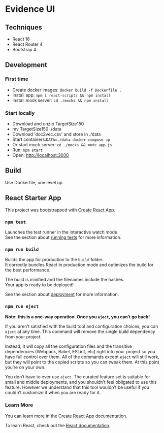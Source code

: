 # Evidence UI


## Techniques
- React 16
- React Router 4
- Bootstrap 4


## Development

### First time
- Create docker images: `docker build -f Dockerfile .`
- Install app: `npm i react-scripts && npm install`
- Install mock server: `cd ./mocks && npm install`

### Start locally
- Download and unzip TargetSize150
- mv TargetSize150 ./data
- Download 'doc2vec.csv' and store in ./data
- Start containers:`DATA=./data docker-compose up`
- Or start mock server: `cd ./mocks && node app.js`
- Run: `npm start`
- Open: [http://localhost:3000](http://localhost:3000)

## Build

Use Dockerfile, one level up.

## React Starter App
This project was bootstrapped with [Create React App](https://github.com/facebook/create-react-app).

### `npm test`

Launches the test runner in the interactive watch mode.<br>
See the section about [running tests](https://facebook.github.io/create-react-app/docs/running-tests) for more information.

### `npm run build`

Builds the app for production to the `build` folder.<br>
It correctly bundles React in production mode and optimizes the build for the best performance.

The build is minified and the filenames include the hashes.<br>
Your app is ready to be deployed!

See the section about [deployment](https://facebook.github.io/create-react-app/docs/deployment) for more information.

### `npm run eject`

**Note: this is a one-way operation. Once you `eject`, you can’t go back!**

If you aren’t satisfied with the build tool and configuration choices, you can `eject` at any time. This command will remove the single build dependency from your project.

Instead, it will copy all the configuration files and the transitive dependencies (Webpack, Babel, ESLint, etc) right into your project so you have full control over them. All of the commands except `eject` will still work, but they will point to the copied scripts so you can tweak them. At this point you’re on your own.

You don’t have to ever use `eject`. The curated feature set is suitable for small and middle deployments, and you shouldn’t feel obligated to use this feature. However we understand that this tool wouldn’t be useful if you couldn’t customize it when you are ready for it.

### Learn More

You can learn more in the [Create React App documentation](https://facebook.github.io/create-react-app/docs/getting-started).

To learn React, check out the [React documentation](https://reactjs.org/).
